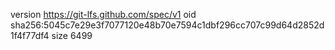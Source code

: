 version https://git-lfs.github.com/spec/v1
oid sha256:5045c7e29e3f7077120e48b70e7594c1dbf296cc707c99d64d2852d1f4f77df4
size 6499
